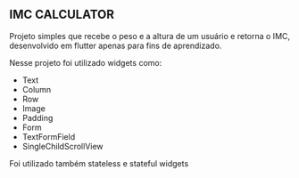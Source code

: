 ## IMC CALCULATOR
Projeto simples que recebe o peso e a altura de um usuário e retorna o IMC, desenvolvido em flutter apenas para fins de aprendizado.

Nesse projeto foi utilizado widgets como:
- Text
- Column
- Row
- Image
- Padding
- Form
- TextFormField
- SingleChildScrollView

Foi utilizado também stateless e stateful widgets
